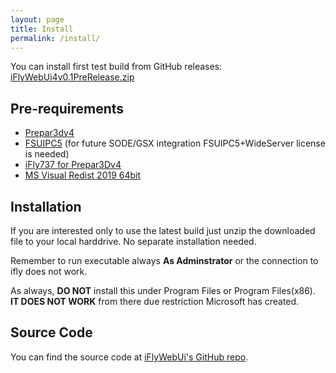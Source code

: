 ```yaml
---
layout: page
title: Install
permalink: /install/
---
```


You can install first test build from GitHub releases:
[iFlyWebUi4v0.1PreRelease.zip](https://github.com/jounip/iFlyWebUi/releases/download/0.1/iFlyWebUi4v0.1PreRelease.zip)

Pre-requirements
----------------

- [Prepar3dv4](https://www.prepar3d.com/)
- [FSUIPC5](http://www.fsuipc.com/) (for future SODE/GSX integration FSUIPC5+WideServer license is needed)
- [iFly737 for Prepar3Dv4](http://www.flight1.com/products.asp?product=iflyp3d)
- [MS Visual Redist 2019 64bit](https://aka.ms/vs/16/release/vc_redist.x64.exe)

Installation
------------

If you are interested only to use the latest build just unzip the downloaded file to your local harddrive. No separate installation needed.

Remember to run executable always **As Adminstrator** or the connection to ifly does not work.

As always, **DO NOT** install this under Program Files or Program Files(x86). **IT DOES NOT WORK** from there due restriction Microsoft has created.

Source Code
-----------

You can find the source code at [iFlyWebUi's GitHub repo][webui-gh].

[webui-gh]:   https://github.com/jounip/iFlyWebUi